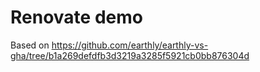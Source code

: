 
# Renovate demo

Based on https://github.com/earthly/earthly-vs-gha/tree/b1a269defdfb3d3219a3285f5921cb0bb876304d
